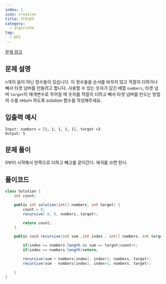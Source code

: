 ```yaml
---
index: 1
icon: creative
title: 타겟넘버
category:
  - algorithm
tag:
  - DFS
---
```


[문제 링크](https://programmers.co.kr/learn/courses/30/lessons/43165)

## 문제 설명

n개의 음이 아닌 정수들이 있습니다. 이 정수들을 순서를 바꾸지 않고 적절히 더하거나 빼서 타겟 넘버를 만들려고 합니다. 사용할 수 있는 숫자가 담긴 배열 `numbers`, 타겟 넘버 `target`이 매개변수로 주어질 때 숫자를 적절히 더하고 빼서 타겟 넘버를 만드는 방법의 수를 return 하도록 solution 함수를 작성해주세요.

## 입출력 예시

```
Input: numbers = [1, 1, 1, 1, 1], target =3
Output: 5
```

## 문제 풀이

0부터 시작해서 한쪽으로 더하고 빼고를 같이간다. 재귀를 쓰면 된다.

## 풀이코드

```java
class Solution {
    int count;

    public int solution(int[] numbers, int target) {
        count = 0;
        recursive( 0, 0, numbers, target);

        return count;
    }

    public void recursive(int sum ,int index , int[] numbers, int target){

        if(index == numbers.length && sum == target)count++;
        if(index == numbers.length)return;

        recursive(sum + numbers[index], index+1, numbers, target);
        recursive(sum - numbers[index], index+1, numbers, target);

    }
}

```
